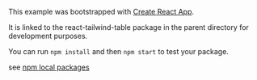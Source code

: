 This example was bootstrapped with [Create React App](https://github.com/facebook/create-react-app).

It is linked to the react-tailwind-table package in the parent directory for development purposes.

You can run `npm install` and then `npm start` to test your package.

see [npm local packages](https://docs.npmjs.com/cli/v7/configuring-npm/package-json#local-paths)
